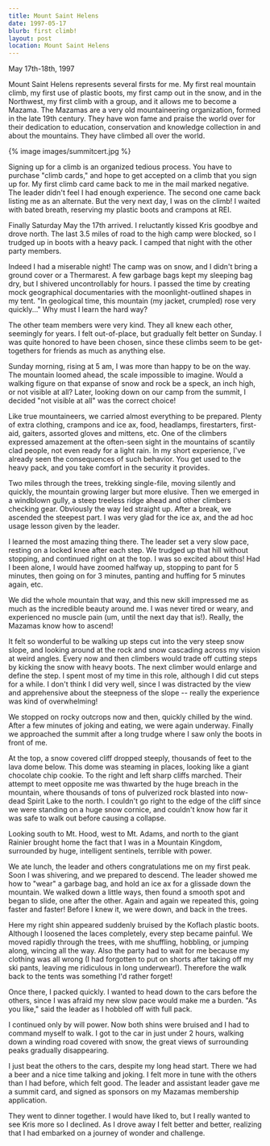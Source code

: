 ```yaml
---
title: Mount Saint Helens
date: 1997-05-17
blurb: first climb!
layout: post
location: Mount Saint Helens
---
```


May 17th-18th, 1997

Mount Saint Helens represents several firsts for me. My first real
mountain climb, my first use of plastic boots, my first camp out in
the snow, and in the Northwest, my first climb with a group, and it
allows me to become a Mazama. The Mazamas are a very old
mountaineering organization, formed in the late 19th century. They
have won fame and praise the world over for their dedication to
education, conservation and knowledge collection in and about the
mountains. They have climbed all over the world.


{% image images/summitcert.jpg %}

Signing up for a climb is an organized tedious process. You have to
purchase "climb cards," and hope to get accepted on a climb that you
sign up for. My first climb card came back to me in the mail marked
negative. The leader didn't feel I had enough experience. The second
one came back listing me as an alternate. But the very next day, I was
on the climb! I waited with bated breath, reserving my plastic boots
and crampons at REI.

Finally Saturday May the 17th arrived. I reluctantly kissed Kris
goodbye and drove north. The last 3.5 miles of road to the high camp
were blocked, so I trudged up in boots with a heavy pack. I camped
that night with the other party members.

Indeed I had a miserable night! The camp was on snow, and I didn't
bring a ground cover or a Thermarest. A few garbage bags kept my
sleeping bag dry, but I shivered uncontrollably for hours. I passed
the time by creating mock geographical documentaries with the
moonlight-outlined shapes in my tent. "In geological time, this
mountain (my jacket, crumpled) rose very quickly..." Why must I learn
the hard way?

The other team members were very kind. They all knew each other,
seemingly for years. I felt out-of-place, but gradually felt better on
Sunday. I was quite honored to have been chosen, since these climbs
seem to be get-togethers for friends as much as anything else.

Sunday morning, rising at 5 am, I was more than happy to be on the
way. The mountain loomed ahead, the scale impossible to imagine. Would
a walking figure on that expanse of snow and rock be a speck, an inch
high, or not visible at all? Later, looking down on our camp from the
summit, I decided "not visible at all" was the correct choice!

Like true mountaineers, we carried almost everything to be
prepared. Plenty of extra clothing, crampons and ice ax, food,
headlamps, firestarters, first-aid, gaiters, assorted gloves and
mittens, etc. One of the climbers expressed amazement at the
often-seen sight in the mountains of scantily clad people, not even
ready for a light rain. In my short experience, I've already seen the
consequences of such behavior. You get used to the heavy pack, and you
take comfort in the security it provides.

Two miles through the trees, trekking single-file, moving silently and
quickly, the mountain growing larger but more elusive. Then we emerged
in a windblown gully, a steep treeless ridge ahead and other climbers
checking gear. Obviously the way led straight up.  After a break, we
ascended the steepest part. I was very glad for the ice ax, and the
ad hoc usage lesson given by the leader.

I learned the most amazing thing there. The leader set a very slow
pace, resting on a locked knee after each step. We trudged up that
hill without stopping, and continued right on at the top. I was so
excited about this! Had I been alone, I would have zoomed halfway up,
stopping to pant for 5 minutes, then going on for 3 minutes, panting
and huffing for 5 minutes again, etc.

We did the whole mountain that way, and this new skill impressed me as
much as the incredible beauty around me. I was never tired or weary,
and experienced no muscle pain (um, until the next day that
is!). Really, the Mazamas know how to ascend!

It felt so wonderful to be walking up steps cut into the very steep
snow slope, and looking around at the rock and snow cascading across
my vision at weird angles. Every now and then climbers would trade off
cutting steps by kicking the snow with heavy boots. The next climber
would enlarge and define the step. I spent most of my time in this
role, although I did cut steps for a while. I don't think I did very
well, since I was distracted by the view and apprehensive about the
steepness of the slope -- really the experience was kind of
overwhelming!

We stopped on rocky outcrops now and then, quickly chilled by the
wind. After a few minutes of joking and eating, we were again
underway. Finally we approached the summit after a long trudge where I
saw only the boots in front of me.

At the top, a snow covered cliff dropped steeply, thousands of feet to
the lava dome below. This dome was steaming in places, looking like a
giant chocolate chip cookie. To the right and left sharp cliffs
marched. Their attempt to meet opposite me was thwarted by the huge
breach in the mountain, where thousands of tons of pulverized rock
blasted into now-dead Spirit Lake to the north. I couldn't go right to
the edge of the cliff since we were standing on a huge snow cornice,
and couldn't know how far it was safe to walk out before causing a
collapse.

Looking south to Mt. Hood, west to Mt. Adams, and north to the giant
Rainier brought home the fact that I was in a Mountain Kingdom,
surrounded by huge, intelligent sentinels, terrible with power.

We ate lunch, the leader and others congratulations me on my first
peak. Soon I was shivering, and we prepared to descend. The leader
showed me how to "wear" a garbage bag, and hold an ice ax for a
glissade down the mountain. We walked down a little ways, then found a
smooth spot and began to slide, one after the other. Again and again
we repeated this, going faster and faster! Before I knew it, we were
down, and back in the trees.

Here my right shin appeared suddenly bruised by the Koflach plastic
boots. Although I loosened the laces completely, every step became
painful. We moved rapidly through the trees, with me shuffling,
hobbling, or jumping along, wincing all the way. Also the party had to
wait for me because my clothing was all wrong (I had forgotten to put
on shorts after taking off my ski pants, leaving me ridiculous in long
underwear!). Therefore the walk back to the tents was something I'd
rather forget!

Once there, I packed quickly. I wanted to head down to the cars before
the others, since I was afraid my new slow pace would make me a
burden. "As you like," said the leader as I hobbled off with full
pack.

I continued only by will power. Now both shins were bruised and I had
to command myself to walk. I got to the car in just under 2 hours,
walking down a winding road covered with snow, the great views of
surrounding peaks gradually disappearing.

I just beat the others to the cars, despite my long head start. There
we had a beer and a nice time talking and joking. I felt more in tune
with the others than I had before, which felt good. The leader and
assistant leader gave me a summit card, and signed as sponsors on my
Mazamas membership application.

They went to dinner together. I would have liked to, but I really
wanted to see Kris more so I declined. As I drove away I felt better
and better, realizing that I had embarked on a journey of wonder and
challenge.


